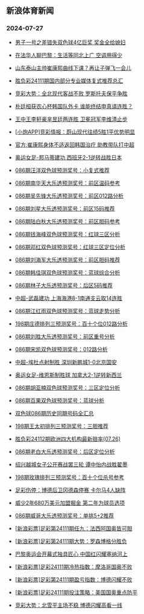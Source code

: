 ## 新浪体育新闻 
### 2024-07-27

+ [男子一号之差错失双色球4亿巨奖 奖金全给媳妇](https://sports.sina.com.cn/l/2024-07-26/doc-incfmiep4486894.shtml)

+ [在法华人聊巴黎：生活等同北上广 空调用得少](https://sports.sina.com.cn/g/pl/2024-07-26/doc-incfmpnh2170232.shtml)

+ [山东泰山主帅崔康熙曲线下课？再让子弹飞一会儿](https://sports.sina.com.cn/china/2024-07-26/doc-incfmyac7446799.shtml)

+ [胜负彩24111期国内部分专业媒体复式推荐总汇](https://sports.sina.com.cn/l/2024-07-26/doc-incfmyaa2005188.shtml)

+ [竞彩大势：全北现代客战不败 罗斯托夫保平争胜](https://sports.sina.com.cn/l/2024-07-26/doc-incfmiep4494221.shtml)

+ [朴廷桓获农心杯韩国队外卡 谁能终结申真谞连胜？](https://sports.sina.com.cn/go/2024-07-26/doc-incfmyaf4248134.shtml)

+ [王中王李轩豪芈昱廷两连胜 卫冕冠军李维清止步](https://sports.sina.com.cn/go/2024-07-26/doc-incfneiw5187170.shtml)

+ [[小炮APP]竞彩情报：蔚山现代往绩5胜1平优势明显](https://sports.sina.com.cn/l/2024-07-26/doc-incfmiep4490717.shtml)

+ [官方:崔康熙身体不适返回韩国治疗 助教带队打中超](https://sports.sina.com.cn/china/2024-07-26/doc-incfmpnm4418752.shtml)

+ [奥运女足-邦马蒂建功 西班牙2-1逆转战胜日本](https://sports.sina.com.cn/g/2024-07-26/doc-incfmawr4604881.shtml)

+ [086期汪洋双色球预测奖号：小复式推荐](https://sports.sina.com.cn/l/2024-07-26/doc-incfmyaa2030202.shtml)

+ [086期南华天大乐透预测奖号：前区温码参考](https://sports.sina.com.cn/l/2024-07-26/doc-incfmyaf4222536.shtml)

+ [086期吴先锋大乐透预测奖号：前区012路分析](https://sports.sina.com.cn/l/2024-07-26/doc-incfmyaf4225893.shtml)

+ [086期刘星大乐透预测奖号：前区15码推荐](https://sports.sina.com.cn/l/2024-07-26/doc-incfmyac7440488.shtml)

+ [086期陆白秋大乐透预测奖号：前区胆码参考](https://sports.sina.com.cn/l/2024-07-26/doc-incfmyaf4220130.shtml)

+ [086期钱海峰双色球预测奖号：红球三区分析](https://sports.sina.com.cn/l/2024-07-26/doc-incfmxzy5251437.shtml)

+ [086期邓红双色球预测奖号：红球三区定位分析](https://sports.sina.com.cn/l/2024-07-26/doc-incfmyac7471126.shtml)

+ [086期刘海军大乐透预测奖号：前区胆码推荐](https://sports.sina.com.cn/l/2024-07-26/doc-incfmxzy5208791.shtml)

+ [086期韩佳琪双色球预测奖号：蓝球综合分析](https://sports.sina.com.cn/l/2024-07-26/doc-incfmyac7472741.shtml)

+ [086期林子大乐透预测奖号：后区5码推荐](https://sports.sina.com.cn/l/2024-07-26/doc-incfmyaa1985638.shtml)

+ [中超-武磊建功 上海海港8-1南通支云取14连胜](https://sports.sina.com.cn/china/j/2024-07-26/doc-incfnqxu1786034.shtml)

+ [086期江红雨双色球预测奖号：蓝球走势分析](https://sports.sina.com.cn/l/2024-07-26/doc-incfmyaa2027346.shtml)

+ [198期庄德排列三预测奖号：百十个位012路分析](https://sports.sina.com.cn/l/2024-07-26/doc-incfmpne5383666.shtml)

+ [086期刘胜大乐透预测奖号：前区重号分析](https://sports.sina.com.cn/l/2024-07-26/doc-incfmyaa1986824.shtml)

+ [086期宋凯双色球预测奖号：012路分析](https://sports.sina.com.cn/l/2024-07-26/doc-incfmyac7475515.shtml)

+ [中超-埃杜点射制胜 深圳新鹏城1-0北京国安](https://sports.sina.com.cn/china/j/2024-07-26/doc-incfnqxv7227123.shtml)

+ [奥运女足-维恩斯制胜球 加拿大2-1逆转新西兰](https://sports.sina.com.cn/g/2024-07-26/doc-incfmawk5571352.shtml)

+ [086期胡亚楠双色球预测奖号：三区定位分析](https://sports.sina.com.cn/l/2024-07-26/doc-incfmxzy5249649.shtml)

+ [086期百果双色球预测奖号：蓝球分析](https://sports.sina.com.cn/l/2024-07-26/doc-incfmyac7461993.shtml)

+ [双色球086期历史同期号码全汇总](https://sports.sina.com.cn/l/2024-07-26/doc-incfmyac7450374.shtml)

+ [198期王太初排列三预测奖号：三胆推荐](https://sports.sina.com.cn/l/2024-07-26/doc-incfmpnh2155572.shtml)

+ [胜负彩24112期欧洲四大机构最新赔率(07.26)](https://sports.sina.com.cn/l/2024-07-26/doc-incfmyaa2001827.shtml)

+ [086期老白大乐透预测奖号：后区定位分析](https://sports.sina.com.cn/l/2024-07-26/doc-incfmyaf4216391.shtml)

+ [绍兴越城女子公开赛战罢三轮 谭中怡内战胜翟墨](https://sports.sina.com.cn/go/2024-07-26/doc-incfnkrx7324355.shtml)

+ [198期玫瑰排列三预测奖号：百十个位杀号参考](https://sports.sina.com.cn/l/2024-07-26/doc-incfmpne5376590.shtml)

+ [足彩伤停：博德后卫冈德森停赛 卡尔马4人缺阵](https://sports.sina.com.cn/l/2024-07-26/doc-incfneiy1920418.shtml)

+ [威少2年680万美元加盟掘金 第二年为球员选项](https://sports.sina.com.cn/basketball/nba/2024-07-27/doc-incfpfvk4710857.shtml)

+ [086期威哥大乐透预测奖号：单挑5+2推荐](https://sports.sina.com.cn/l/2024-07-26/doc-incfmyaa1995427.shtml)

+ [[新浪彩票]足彩第24111期任九：法西阿国奥皆可胆](https://sports.sina.com.cn/l/2024-07-27/doc-incfpncp3565553.shtml)

+ [[新浪彩票]足彩第24111期大势：罗森博格分胜负](https://sports.sina.com.cn/l/2024-07-27/doc-incfpnck1371543.shtml)

+ [巴黎奥运会开幕式独具匠心 中国红闪耀塞纳河上](https://sports.sina.com.cn/others/others/2024-07-27/doc-incfpncm6777783.shtml)

+ [[新浪彩票]足彩24111期冷热指数：摩洛哥国奥不败](https://sports.sina.com.cn/l/2024-07-27/doc-incfpnck1373643.shtml)

+ [[新浪彩票]足彩第24111期盈亏指数：博德闪耀不败](https://sports.sina.com.cn/l/2024-07-27/doc-incfpncm6789461.shtml)

+ [[新浪彩票]足彩24111期投注策略：美国国奥重点防平](https://sports.sina.com.cn/l/2024-07-27/doc-incfpnck1373071.shtml)

+ [竞彩大势：北雪平主场不稳 博德闪耀高看一线](https://sports.sina.com.cn/l/2024-07-27/doc-incfpncp3564790.shtml)

